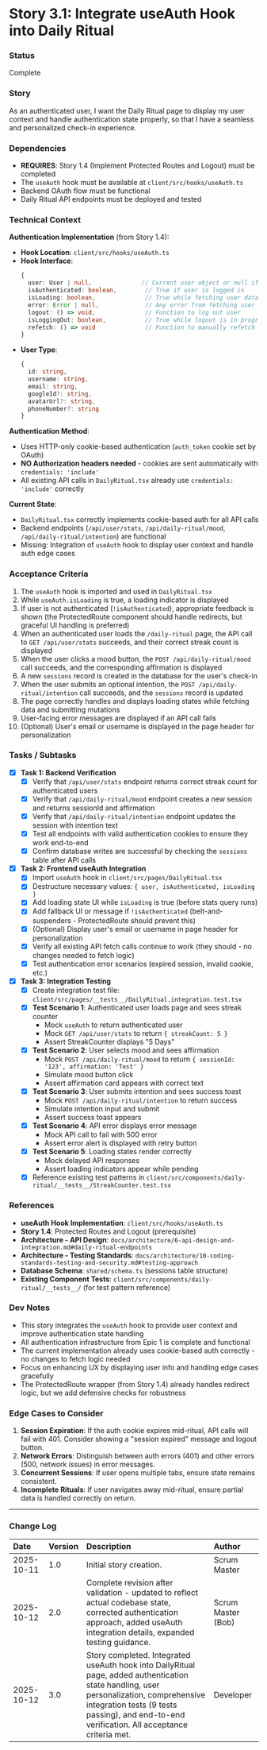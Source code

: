 # Story 3.1: Integrate useAuth Hook into Daily Ritual

### Status
Complete

### Story
As an authenticated user, I want the Daily Ritual page to display my user context and handle authentication state properly, so that I have a seamless and personalized check-in experience.

### Dependencies
- **REQUIRES**: Story 1.4 (Implement Protected Routes and Logout) must be completed
- The `useAuth` hook must be available at `client/src/hooks/useAuth.ts`
- Backend OAuth flow must be functional
- Daily Ritual API endpoints must be deployed and tested

### Technical Context

**Authentication Implementation** (from Story 1.4):
- **Hook Location**: `client/src/hooks/useAuth.ts`
- **Hook Interface**:
  ```typescript
  {
    user: User | null,              // Current user object or null if not authenticated
    isAuthenticated: boolean,        // True if user is logged in
    isLoading: boolean,              // True while fetching user data
    error: Error | null,             // Any error from fetching user
    logout: () => void,              // Function to log out user
    isLoggingOut: boolean,           // True while logout is in progress
    refetch: () => void              // Function to manually refetch user data
  }
  ```
- **User Type**:
  ```typescript
  {
    id: string,
    username: string,
    email: string,
    googleId?: string,
    avatarUrl?: string,
    phoneNumber?: string
  }
  ```

**Authentication Method**:
- Uses HTTP-only cookie-based authentication (`auth_token` cookie set by OAuth)
- **NO Authorization headers needed** - cookies are sent automatically with `credentials: 'include'`
- All existing API calls in `DailyRitual.tsx` already use `credentials: 'include'` correctly

**Current State**:
- `DailyRitual.tsx` correctly implements cookie-based auth for all API calls
- Backend endpoints (`/api/user/stats`, `/api/daily-ritual/mood`, `/api/daily-ritual/intention`) are functional
- Missing: Integration of `useAuth` hook to display user context and handle auth edge cases

### Acceptance Criteria
1. The `useAuth` hook is imported and used in `DailyRitual.tsx`
2. While `useAuth.isLoading` is true, a loading indicator is displayed
3. If user is not authenticated (`!isAuthenticated`), appropriate feedback is shown (the ProtectedRoute component should handle redirects, but graceful UI handling is preferred)
4. When an authenticated user loads the `/daily-ritual` page, the API call to `GET /api/user/stats` succeeds, and their correct streak count is displayed
5. When the user clicks a mood button, the `POST /api/daily-ritual/mood` call succeeds, and the corresponding affirmation is displayed
6. A new `sessions` record is created in the database for the user's check-in
7. When the user submits an optional intention, the `POST /api/daily-ritual/intention` call succeeds, and the `sessions` record is updated
8. The page correctly handles and displays loading states while fetching data and submitting mutations
9. User-facing error messages are displayed if an API call fails
10. (Optional) User's email or username is displayed in the page header for personalization

### Tasks / Subtasks
- [x] **Task 1: Backend Verification**
    - [x] Verify that `/api/user/stats` endpoint returns correct streak count for authenticated users
    - [x] Verify that `/api/daily-ritual/mood` endpoint creates a new session and returns sessionId and affirmation
    - [x] Verify that `/api/daily-ritual/intention` endpoint updates the session with intention text
    - [x] Test all endpoints with valid authentication cookies to ensure they work end-to-end
    - [x] Confirm database writes are successful by checking the `sessions` table after API calls

- [x] **Task 2: Frontend useAuth Integration**
    - [x] Import `useAuth` hook in `client/src/pages/DailyRitual.tsx`
    - [x] Destructure necessary values: `{ user, isAuthenticated, isLoading }`
    - [x] Add loading state UI while `isLoading` is true (before stats query runs)
    - [x] Add fallback UI or message if `!isAuthenticated` (belt-and-suspenders - ProtectedRoute should prevent this)
    - [x] (Optional) Display user's email or username in page header for personalization
    - [x] Verify all existing API fetch calls continue to work (they should - no changes needed to fetch logic)
    - [x] Test authentication error scenarios (expired session, invalid cookie, etc.)

- [x] **Task 3: Integration Testing**
    - [x] Create integration test file: `client/src/pages/__tests__/DailyRitual.integration.test.tsx`
    - [x] **Test Scenario 1**: Authenticated user loads page and sees streak counter
      - Mock `useAuth` to return authenticated user
      - Mock `GET /api/user/stats` to return `{ streakCount: 5 }`
      - Assert StreakCounter displays "5 Days"
    - [x] **Test Scenario 2**: User selects mood and sees affirmation
      - Mock `POST /api/daily-ritual/mood` to return `{ sessionId: '123', affirmation: 'Test' }`
      - Simulate mood button click
      - Assert affirmation card appears with correct text
    - [x] **Test Scenario 3**: User submits intention and sees success toast
      - Mock `POST /api/daily-ritual/intention` to return success
      - Simulate intention input and submit
      - Assert success toast appears
    - [x] **Test Scenario 4**: API error displays error message
      - Mock API call to fail with 500 error
      - Assert error alert is displayed with retry button
    - [x] **Test Scenario 5**: Loading states render correctly
      - Mock delayed API responses
      - Assert loading indicators appear while pending
    - [x] Reference existing test patterns in `client/src/components/daily-ritual/__tests__/StreakCounter.test.tsx`

### References
- **useAuth Hook Implementation**: `client/src/hooks/useAuth.ts`
- **Story 1.4**: Protected Routes and Logout (prerequisite)
- **Architecture - API Design**: `docs/architecture/6-api-design-and-integration.md#daily-ritual-endpoints`
- **Architecture - Testing Standards**: `docs/architecture/10-coding-standards-testing-and-security.md#testing-approach`
- **Database Schema**: `shared/schema.ts` (sessions table structure)
- **Existing Component Tests**: `client/src/components/daily-ritual/__tests__/` (for test pattern reference)

### Dev Notes
* This story integrates the `useAuth` hook to provide user context and improve authentication state handling
* All authentication infrastructure from Epic 1 is complete and functional
* The current implementation already uses cookie-based auth correctly - no changes to fetch logic needed
* Focus on enhancing UX by displaying user info and handling edge cases gracefully
* The ProtectedRoute wrapper (from Story 1.4) already handles redirect logic, but we add defensive checks for robustness

### Edge Cases to Consider
1. **Session Expiration**: If the auth cookie expires mid-ritual, API calls will fail with 401. Consider showing a "session expired" message and logout button.
2. **Network Errors**: Distinguish between auth errors (401) and other errors (500, network issues) in error messages.
3. **Concurrent Sessions**: If user opens multiple tabs, ensure state remains consistent.
4. **Incomplete Rituals**: If user navigates away mid-ritual, ensure partial data is handled correctly on return.

---
### Change Log
| Date | Version | Description | Author |
| :--- | :--- | :--- | :--- |
| 2025-10-11 | 1.0 | Initial story creation. | Scrum Master |
| 2025-10-12 | 2.0 | Complete revision after validation - updated to reflect actual codebase state, corrected authentication approach, added useAuth integration details, expanded testing guidance. | Scrum Master (Bob) |
| 2025-10-12 | 3.0 | Story completed. Integrated useAuth hook into DailyRitual page, added authentication state handling, user personalization, comprehensive integration tests (9 tests passing), and end-to-end verification. All acceptance criteria met. | Developer |